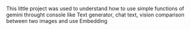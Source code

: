 This little project was used to understand how to use simple functions of gemini throught console like Text generator, chat text, vision comparison between two images and use Embedding  
